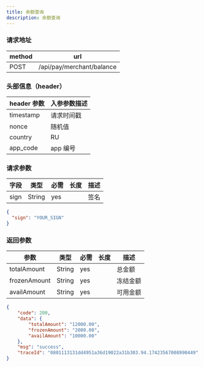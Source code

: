 ```yaml
---
title: 余额查询
description: 余额查询
---
```


### 请求地址

| method | url                       |
| ------ | ------------------------- |
| POST   | /api/pay/merchant/balance |



### 头部信息（header）

| header 参数 | 入参参数描述 |
| ----------- |--------|
| timestamp   | 请求时间戳  |
| nonce       | 随机值    |
| country     | RU     |
| app_code    | app 编号 |
### 请求参数

| 字段   | 类型     | 必需  | 长度  | 描述  |
| ---- | ------ | --- | --- | --- |
| sign | String | yes |     | 签名  |

```json
{
  "sign": "YOUR_SIGN"
}
```

### 返回参数

| 参数           | 类型     | 必需  | 长度  | 描述   |
| ------------ | ------ | --- | --- | ---- |
| totalAmount  | String | yes |     | 总金额  |
| frozenAmount | String | yes |     | 冻结金额 |
| availAmount  | String | yes |     | 可用金额 |

```json
{
    "code": 200,
    "data": {
        "totalAmount": "12000.00",
        "frozenAmount": "2000.00",
        "availAmount": "10000.00"
    },
    "msg": "success",
    "traceId": "0801113131dd4951a36d19022a31b303.94.17423567008990449"
}
```
